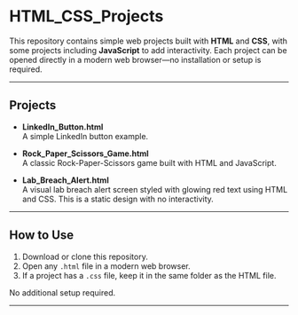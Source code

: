 # HTML_CSS_Projects

This repository contains simple web projects built with **HTML** and **CSS**, with some projects including **JavaScript** to add interactivity. Each project can be opened directly in a modern web browser—no installation or setup is required.

---

## Projects

- **LinkedIn_Button.html**  
  A simple LinkedIn button example.

- **Rock_Paper_Scissors_Game.html**  
  A classic Rock-Paper-Scissors game built with HTML and JavaScript.

- **Lab_Breach_Alert.html**  
  A visual lab breach alert screen styled with glowing red text using HTML and CSS. This is a static design with no interactivity.

---

## How to Use

1. Download or clone this repository.  
2. Open any `.html` file in a modern web browser.  
3. If a project has a `.css` file, keep it in the same folder as the HTML file.

No additional setup required.

---

